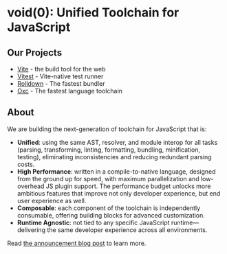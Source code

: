 # void(0): Unified Toolchain for JavaScript

## Our Projects

- [Vite](https://github.com/vitejs/vite) - the build tool for the web
- [Vitest](https://github.com/vitest-dev/vitest) - Vite-native test runner
- [Rolldown](https://github.com/rolldown/rolldown) - The fastest bundler
- [Oxc](https://github.com/oxc-project/oxc) - The fastest language toolchain

## About

We are building the next-generation of toolchain for JavaScript that is:

- **Unified**: using the same AST, resolver, and module interop for all tasks (parsing, transforming, linting, formatting, bundling, minification, testing), eliminating inconsistencies and reducing redundant parsing costs.
- **High Performance**: written in a compile-to-native language, designed from the ground up for speed, with maximum parallelization and low-overhead JS plugin support. The performance budget unlocks more ambitious features that improve not only developer experience, but end user experience as well.
- **Composable**: each component of the toolchain is independently consumable, offering building blocks for advanced customization.
- **Runtime Agnostic**: not tied to any specific JavaScript runtime—delivering the same developer experience across all environments.

Read [the announcement blog post](https://voidzero.dev/posts/announcing-voidzero-inc) to learn more.
